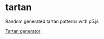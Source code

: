 # tartan
Random generated tartan patterns with p5.js

[Tartan generator](https://sergio-tello.github.io/tartan/)
